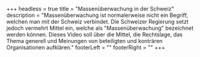 +++
headless = true
title = "Massenüberwachung in der Schweiz"
description = "Massenüberwachung ist normalerweise nicht ein Begriff, welchen man mit der Schweiz verbindet. Die Schweizer Regierung setzt jedoch vermehrt Mittel ein, welche als \"Massenüberwachung\" bezeichnet werden können. Dieses Video soll über die Mittel, die Rechtslage, das Thema generell und Meinungen von beteiligten und konträren Organisationen aufklären."
footerLeft = ""
footerRight = ""
+++
